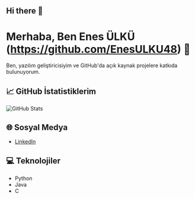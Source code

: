 ## Hi there 👋

# Merhaba, Ben Enes ÜLKÜ (https://github.com/EnesULKU48) 👋

Ben, yazılım geliştiricisiyim ve GitHub'da açık kaynak projelere katkıda bulunuyorum.

## 📈 GitHub İstatistiklerim

![GitHub Stats](https://github-readme-stats.vercel.app/api?username=YOUR_USERNAME&show_icons=true&hide_title=true&count_private=true)

## 🌐 Sosyal Medya

- [LinkedIn](https://www.linkedin.com/in/enes-%C3%BClk%C3%BC-766071207/)

## 💻 Teknolojiler

- Python
- Java
- C

<!--
**EnesULKU48/EnesULKU48** is a ✨ _special_ ✨ repository because its `README.md` (this file) appears on your GitHub profile.

Here are some ideas to get you started:

- 🔭 I’m currently working on ...
- 🌱 I’m currently learning ...
- 👯 I’m looking to collaborate on ...
- 🤔 I’m looking for help with ...
- 💬 Ask me about ...
- 📫 How to reach me: ...
- 😄 Pronouns: ...
- ⚡ Fun fact: ...
-->
